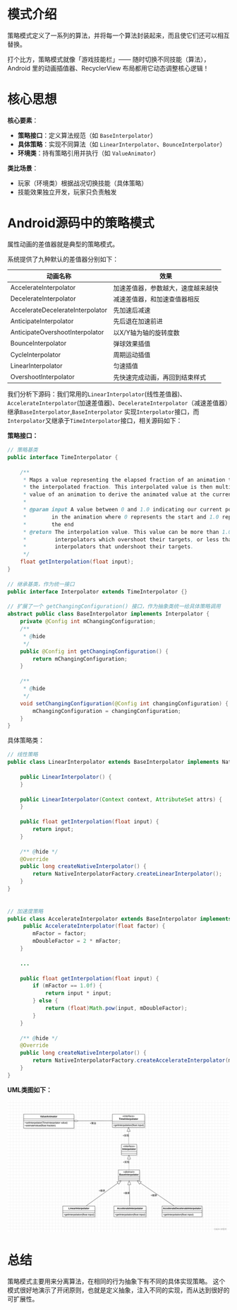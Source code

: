 # 模式介绍

策略模式定义了一系列的算法，并将每一个算法封装起来，而且使它们还可以相互替换。

打个比方，策略模式就像「游戏技能栏」—— 随时切换不同技能（算法），Android 里的动画插值器、RecyclerView 布局都用它动态调整核心逻辑！



# 核心思想

**核心要素**：

- **策略接口**：定义算法规范（如 `BaseInterpolator`）
- **具体策略**：实现不同算法（如 `LinearInterpolator`、`BounceInterpolator`）
- **环境类**：持有策略引用并执行（如 `ValueAnimator`）

**类比场景**：

- 玩家（环境类）根据战况切换技能（具体策略）
- 技能效果独立开发，玩家只负责触发



# Android源码中的策略模式

属性动画的差值器就是典型的策略模式。



系统提供了九种默认的差值器分别如下：

| 动画名称                         | 效果                               |
| -------------------------------- | ---------------------------------- |
| AccelerateInterpolator           | 加速差值器，参数越大，速度越来越快 |
| DecelerateInterpolator           | 减速差值器，和加速查值器相反       |
| AccelerateDecelerateInterpolator | 先加速后减速                       |
| AnticipateInterpolator           | 先后退在加速前进                   |
| AnticipateOvershootInterpolator  | 以X/Y轴为轴的旋转度数              |
| BounceInterpolator               | 弹球效果插值                       |
| CycleInterpolator                | 周期运动插值                       |
| LinearInterpolator               | 匀速插值                           |
| OvershootInterpolator            | 先快速完成动画，再回到结束样式     |


我们分析下源码：我们常用的`LinearInterpolator`(线性差值器)、`AccelerateInterpolator`(加速差值器)、`DecelerateInterpolator`（减速差值器）继承`BaseInterpolator`,`BaseInterpolator` 实现`Interpolator`接口，而`Interpolator`又继承于`TimeInterpolator`接口，相关源码如下：



**策略接口：**

```java
// 策略基类
public interface TimeInterpolator {

    /**
     * Maps a value representing the elapsed fraction of an animation to a value that represents
     * the interpolated fraction. This interpolated value is then multiplied by the change in
     * value of an animation to derive the animated value at the current elapsed animation time.
     *
     * @param input A value between 0 and 1.0 indicating our current point
     *        in the animation where 0 represents the start and 1.0 represents
     *        the end
     * @return The interpolation value. This value can be more than 1.0 for
     *         interpolators which overshoot their targets, or less than 0 for
     *         interpolators that undershoot their targets.
     */
    float getInterpolation(float input);
}

// 继承基类，作为统一接口
public interface Interpolator extends TimeInterpolator {}

// 扩展了一个 getChangingConfiguration() 接口，作为抽象类统一给具体策略调用
abstract public class BaseInterpolator implements Interpolator {
    private @Config int mChangingConfiguration;
    /**
     * @hide
     */
    public @Config int getChangingConfiguration() {
        return mChangingConfiguration;
    }

    /**
     * @hide
     */
    void setChangingConfiguration(@Config int changingConfiguration) {
        mChangingConfiguration = changingConfiguration;
    }
}

```



具体策略类：

```java
// 线性策略
public class LinearInterpolator extends BaseInterpolator implements NativeInterpolator {

    public LinearInterpolator() {
    }

    public LinearInterpolator(Context context, AttributeSet attrs) {
    }

    public float getInterpolation(float input) {
        return input;
    }

    /** @hide */
    @Override
    public long createNativeInterpolator() {
        return NativeInterpolatorFactory.createLinearInterpolator();
    }
}


// 加速度策略
public class AccelerateInterpolator extends BaseInterpolator implements NativeInterpolator {
     public AccelerateInterpolator(float factor) {
        mFactor = factor;
        mDoubleFactor = 2 * mFactor;
    }
    
    ...
        
    public float getInterpolation(float input) {
        if (mFactor == 1.0f) {
            return input * input;
        } else {
            return (float)Math.pow(input, mDoubleFactor);
        }
    }

    /** @hide */
    @Override
    public long createNativeInterpolator() {
        return NativeInterpolatorFactory.createAccelerateInterpolator(mFactor);
    }
}
```



**UML类图如下：**

![Interpolator UML类图](./img/1601243820d37eca4b7960fc69e8a727.png)



# 总结

策略模式主要用来分离算法，在相同的行为抽象下有不同的具体实现策略。
这个模式很好地演示了开闭原则，也就是定义抽象，注入不同的实现，而从达到很好的可扩展性。
